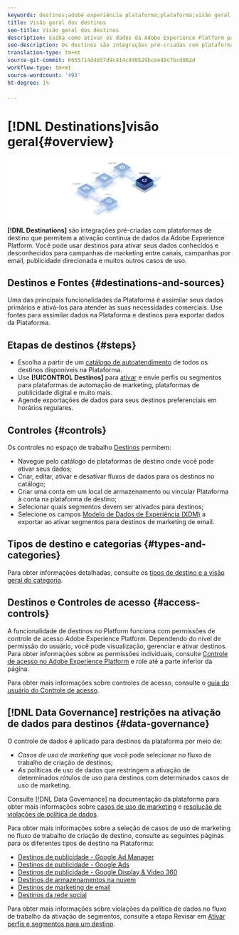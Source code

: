 ```yaml
---
keywords: destinos;adobe experiência plataforma;plataforma;visão geral de destinos;ativar dados;ativar;
title: Visão geral dos destinos
seo-title: Visão geral dos destinos
description: Saiba como ativar os dados da Adobe Experience Platform para destinos para campanhas de marketing entre canais, emails, anúncios direcionados e muito mais.
seo-description: Os destinos são integrações pré-criadas com plataformas de destino que permitem a ativação contínua de dados da Adobe Experience Platform. Você pode usar Destinos no Adobe Experience Platform para ativar seus dados conhecidos e desconhecidos para campanhas de marketing entre canais, campanhas de email, publicidade direcionada e muitos outros casos de uso.
translation-type: tm+mt
source-git-commit: 6655714d4b57d9c414cd40529bcee48c7bcd862d
workflow-type: tm+mt
source-wordcount: '493'
ht-degree: 1%

---
```



# [!DNL Destinations]visão geral{#overview}

![Banner de visão geral de destinos](./assets/overview/destinations-overview-banner.png)

**[!DNL Destinations]** são integrações pré-criadas com plataformas de destino que permitem a ativação contínua de dados da Adobe Experience Platform. Você pode usar destinos para ativar seus dados conhecidos e desconhecidos para campanhas de marketing entre canais, campanhas por email, publicidade direcionada e muitos outros casos de uso.

## Destinos e Fontes {#destinations-and-sources}

Uma das principais funcionalidades da Plataforma é assimilar seus dados primários e ativá-los para atender às suas necessidades comerciais. Use fontes para assimilar dados na Plataforma e destinos para exportar dados da Plataforma.

## Etapas de destinos {#steps}

* Escolha a partir de um [catálogo de autoatendimento](./catalog/overview.md) de todos os destinos disponíveis na Plataforma.
* Use **[!UICONTROL Destinos]** para [ativar](./ui/activate-destinations.md) e envie perfis ou segmentos para plataformas de automação de marketing, plataformas de publicidade digital e muito mais.
* Agende exportações de dados para seus destinos preferenciais em horários regulares.

## Controles {#controls}

Os controles no espaço de trabalho [Destinos](./ui/destinations-workspace.md) permitem:

* Navegue pelo catálogo de plataformas de destino onde você pode ativar seus dados;
* Criar, editar, ativar e desativar fluxos de dados para os destinos no catálogo;
* Criar uma conta em um local de armazenamento ou vincular Plataforma à conta na plataforma de destino;
* Selecionar quais segmentos devem ser ativados para destinos;
* Selecione os campos [Modelo de Dados de Experiência (XDM)](../xdm/home.md) a exportar ao ativar segmentos para destinos de marketing de email.

## Tipos de destino e categorias {#types-and-categories}

Para obter informações detalhadas, consulte os [tipos de destino e a visão geral do categoria](./destination-types.md).

## Destinos e Controles de acesso {#access-controls}

A funcionalidade de destinos no Platform funciona com permissões de controle de acesso Adobe Experience Platform. Dependendo do nível de permissão do usuário, você pode visualização, gerenciar e ativar destinos. Para obter informações sobre as permissões individuais, consulte [Controle de acesso no Adobe Experience Platform](../access-control/home.md) e role até a parte inferior da página.

Para obter mais informações sobre controles de acesso, consulte o [guia do usuário do Controle de acesso](../access-control/ui/overview.md).

## [!DNL Data Governance] restrições na ativação de dados para destinos  {#data-governance}

O controle de dados é aplicado para destinos da plataforma por meio de:

* *Casos de uso de marketing* que você pode selecionar no fluxo de trabalho de criação de destinos;
* *As* políticas de uso de dados que restringem a ativação de determinados rótulos de uso para destinos com determinados casos de uso de marketing.

Consulte [!DNL Data Governance] na documentação da plataforma para obter mais informações sobre [casos de uso de marketing](../data-governance/policies/overview.md) e [resolução de violações de política de dados](../data-governance/enforcement/auto-enforcement.md).

Para obter mais informações sobre a seleção de casos de uso de marketing no fluxo de trabalho de criação de destino, consulte as seguintes páginas para os diferentes tipos de destino na Plataforma:

* [Destinos de publicidade - Google Ad Manager  ](./catalog/advertising/google-ad-manager.md)
* [Destinos de publicidade - Google Ads](./catalog/advertising/google-ads-destination.md)
* [Destinos de publicidade - Google Display &amp; Video 360  ](./catalog/advertising/google-dv360.md)
* [Destinos de armazenamentos na nuvem](./catalog/cloud-storage/workflow.md)
* [Destinos de marketing de email](./catalog/email-marketing/overview.md)
* [Destinos da rede social](./catalog/social/workflow.md)

Para obter mais informações sobre violações da política de dados no fluxo de trabalho da ativação de segmentos, consulte a etapa Revisar em [Ativar perfis e segmentos para um destino](./ui/activate-destinations.md#review).